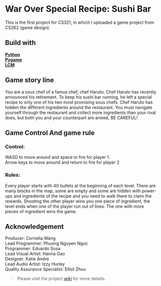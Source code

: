 # War Over Special Recipe: Sushi Bar

This is the first project for CS321, in which I uploaded a game project from CS262 (game design). 

## Build with

 **[Python](https://www.python.org)** <br>
 **[Pygame](https://www.pygame.org)** <br>
 **[LCM](https://lcm-proj.github.io)**

## Game story line

You are a sous chef of a famus chef, chef Haruto. Chef Haruto has recently announced his retirement. To keep his sushi bar running, he left a special recipe to only one of his two most promising sous chefs. Chef Haruto has hidden the different ingredients around the restaurant.  You must navigate yourself through the restaurant and collect more ingredients than your rival does, but both you and your counterpart are armed, BE CAREFUL!

## Game Control And game rule

### Control: 
WASD to move around and space to fire for player 1. <br>
Arrow keys to move around and return to fire for player 2

### Rules:
Every player starts with 40 bullets at the beginning of each level. There are many blocks in the map, some are empty and some are hidden with power-ups and ingredients of the recipe and you need to walk there to claim the rewards. Shooting the other player wins you one piece of ingredient, the level ends when one of the player run out of lives. The one with more pieces of ingredient wins the game.

## Acknowledgement
Producer: Cornelia Wang <br>
Lead Programmer: Phuong Nguyen Ngoc <br>
Programmer: Eduardo Sosa <br>
Lead Visual Artist: Hanna Gao <br>
Designer: Katie Andre <br>
Lead Audio Artist: Izzy Hurley <br>
Quality Assurance Specialist: Elliot Zhou <br>

> Please visit the project *[wiki](https://github.com/mzhou23/Project_Zero/wiki)* for more details.




